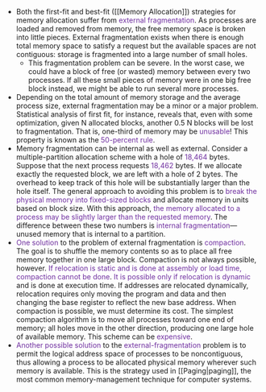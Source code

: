 
- Both the first-fit and best-fit ([[Memory Allocation]]) strategies for memory allocation suffer from <span style="color:rgb(112, 48, 160)">external fragmentation</span>. As processes are loaded and removed from memory, the free memory space is broken into little pieces. External fragmentation exists when there is enough total memory space to satisfy a request but the available spaces are not contiguous: storage is fragmented into a large number of small holes. 
	- This fragmentation problem can be severe. In the worst case, we could have a block of free (or wasted) memory between every two processes. If all these small pieces of memory were in one big free block instead, we might be able to run several more processes.
- Depending on the total amount of memory storage and the average process size, external fragmentation may be a minor or a major problem. Statistical analysis of first fit, for instance, reveals that, even with some optimization, given N allocated blocks, another 0.5 N blocks will be lost to fragmentation. That is, one-third of memory may be <span style="color:rgb(112, 48, 160)">unusable</span>! This property is known as the <span style="color:rgb(112, 48, 160)">50-percent rule</span>.
- Memory fragmentation can be internal as well as external. Consider a multiple-partition allocation scheme with a hole of <span style="color:rgb(112, 48, 160)">18,464</span> bytes. Suppose that the next process requests <span style="color:rgb(112, 48, 160)">18,462 </span>bytes. If we allocate exactly the requested block, we are left with a hole of 2 bytes. The overhead to keep track of this hole will be substantially larger than the hole itself. The general approach to avoiding this problem is to <span style="color:rgb(112, 48, 160)">break the physical memory into fixed-sized blocks</span> and allocate memory in units based on block size. With this approach, <span style="color:rgb(112, 48, 160)">the memory allocated to a process may be slightly larger than the requested memory</span>. The difference between these two numbers is <span style="color:rgb(112, 48, 160)">internal</span> <span style="color:rgb(112, 48, 160)">fragmentation</span>—unused memory that is internal to a partition.
- <span style="color:rgb(112, 48, 160)">One solution</span> to the problem of external fragmentation is <span style="color:rgb(112, 48, 160)">compaction</span>. The goal is to shuffle the memory contents so as to place all free memory together in one large block. Compaction is not always possible, however.<span style="color:rgb(112, 48, 160)"> If relocation is static and is done at assembly or load time, compaction cannot be done</span>. <span style="color:rgb(112, 48, 160)">It is possible only if</span><span style="color:rgb(112, 48, 160)"> relocation is dynamic </span>and is done at execution time. If addresses are relocated dynamically, relocation requires only moving the program and data and then changing the base register to reflect the new base address. When compaction is possible, we must determine its cost. The simplest compaction algorithm is to move all processes toward one end of memory; all holes move in the other direction, producing one large hole of available memory. This scheme can be <span style="color:rgb(112, 48, 160)">expensive</span>.
- <span style="color:rgb(112, 48, 160)">Another possible solution</span> to the <span style="color:rgb(112, 48, 160)">external-fragmentation</span> problem is to permit the logical address space of processes to be noncontiguous, thus allowing a process to be allocated physical memory wherever such memory is available. This is the strategy used in [[Paging|paging]], the most common memory-management technique for computer systems.